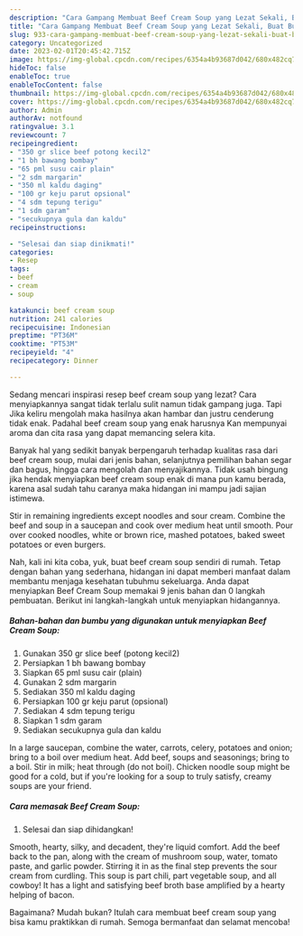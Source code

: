 ```yaml
---
description: "Cara Gampang Membuat Beef Cream Soup yang Lezat Sekali, Buat Buka Puasa Enak"
title: "Cara Gampang Membuat Beef Cream Soup yang Lezat Sekali, Buat Buka Puasa Enak"
slug: 933-cara-gampang-membuat-beef-cream-soup-yang-lezat-sekali-buat-buka-puasa-enak
category: Uncategorized
date: 2023-02-01T20:45:42.715Z
image: https://img-global.cpcdn.com/recipes/6354a4b93687d042/680x482cq70/beef-cream-soup-foto-resep-utama.jpg
hideToc: false
enableToc: true
enableTocContent: false
thumbnail: https://img-global.cpcdn.com/recipes/6354a4b93687d042/680x482cq70/beef-cream-soup-foto-resep-utama.jpg
cover: https://img-global.cpcdn.com/recipes/6354a4b93687d042/680x482cq70/beef-cream-soup-foto-resep-utama.jpg
author: Admin
authorAv: notfound
ratingvalue: 3.1
reviewcount: 7
recipeingredient:
- "350 gr slice beef potong kecil2"
- "1 bh bawang bombay"
- "65 pml susu cair plain"
- "2 sdm margarin"
- "350 ml kaldu daging"
- "100 gr keju parut opsional"
- "4 sdm tepung terigu"
- "1 sdm garam"
- "secukupnya gula dan kaldu"
recipeinstructions:

- "Selesai dan siap dinikmati!"
categories:
- Resep
tags:
- beef
- cream
- soup

katakunci: beef cream soup 
nutrition: 241 calories
recipecuisine: Indonesian
preptime: "PT36M"
cooktime: "PT53M"
recipeyield: "4"
recipecategory: Dinner

---
```



Sedang mencari inspirasi resep beef cream soup yang lezat? Cara menyiapkannya sangat tidak terlalu sulit namun tidak gampang juga. Tapi Jika keliru mengolah maka hasilnya akan hambar dan justru cenderung tidak enak. Padahal beef cream soup yang enak harusnya Kan mempunyai aroma dan cita rasa yang dapat memancing selera kita.


Banyak hal yang sedikit banyak berpengaruh terhadap kualitas rasa dari beef cream soup, mulai dari jenis bahan, selanjutnya pemilihan bahan segar dan bagus, hingga cara mengolah dan menyajikannya. Tidak usah bingung jika hendak menyiapkan beef cream soup enak di mana pun kamu berada, karena asal sudah tahu caranya maka hidangan ini mampu jadi sajian istimewa.

Stir in remaining ingredients except noodles and sour cream. Combine the beef and soup in a saucepan and cook over medium heat until smooth. Pour over cooked noodles, white or brown rice, mashed potatoes, baked sweet potatoes or even burgers.


Nah, kali ini kita coba, yuk, buat beef cream soup sendiri di rumah. Tetap dengan bahan yang sederhana, hidangan ini dapat memberi manfaat dalam membantu menjaga kesehatan tubuhmu sekeluarga. Anda dapat menyiapkan Beef Cream Soup memakai 9 jenis bahan dan 0 langkah pembuatan. Berikut ini langkah-langkah untuk menyiapkan hidangannya.

<!--inarticleads1-->

##### Bahan-bahan dan bumbu yang digunakan untuk menyiapkan Beef Cream Soup:

1. Gunakan 350 gr slice beef (potong kecil2)
1. Persiapkan 1 bh bawang bombay
1. Siapkan 65 pml susu cair (plain)
1. Gunakan 2 sdm margarin
1. Sediakan 350 ml kaldu daging
1. Persiapkan 100 gr keju parut (opsional)
1. Sediakan 4 sdm tepung terigu
1. Siapkan 1 sdm garam
1. Sediakan secukupnya gula dan kaldu


In a large saucepan, combine the water, carrots, celery, potatoes and onion; bring to a boil over medium heat. Add beef, soups and seasonings; bring to a boil. Stir in milk; heat through (do not boil). Chicken noodle soup might be good for a cold, but if you&#39;re looking for a soup to truly satisfy, creamy soups are your friend. 

<!--inarticleads2-->

##### Cara memasak Beef Cream Soup:


1. Selesai dan siap dihidangkan!

Smooth, hearty, silky, and decadent, they&#39;re liquid comfort. Add the beef back to the pan, along with the cream of mushroom soup, water, tomato paste, and garlic powder. Stirring it in as the final step prevents the sour cream from curdling. This soup is part chili, part vegetable soup, and all cowboy! It has a light and satisfying beef broth base amplified by a hearty helping of bacon. 

Bagaimana? Mudah bukan? Itulah cara membuat beef cream soup yang bisa kamu praktikkan di rumah. Semoga bermanfaat dan selamat mencoba!
